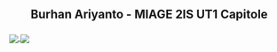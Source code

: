 ## <p align="center">Burhan Ariyanto - MIAGE 2IS UT1 Capitole </p>

<a href="https://github.com/anuraghazra/github-readme-stats">
  <img align="center" src="https://github-readme-stats.vercel.app/api?username=ariyanto-99&theme=kacho_ga" />
</a>

<a href="https://github.com/anuraghazra/github-readme-stats">
  <img align="center" src="https://github-readme-stats.vercel.app/api/top-langs/?username=ariyanto-99&langs_count=8&theme=kacho_ga" />
</a>

